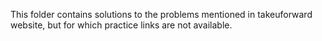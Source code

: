 This folder contains solutions to the problems mentioned in takeuforward website, but for which practice links are not available.
